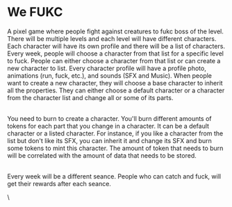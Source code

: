 # We FUKC

A pixel game where people fight against creatures to fukc boss of the level. There will be multiple levels and each level will have different characters. Each character will have its own profile and there will be a list of characters. Every week, people will choose a character from that list for a specific level to fuck. People can either choose a character from that list or can create a new character to list. Every character profile will have a profile photo, animations (run, fuck, etc.), and sounds (SFX and Music). When people want to create a new character, they will choose a base character to inherit all the properties. They can either choose a default character or a character from the character list and change all or some of its parts.

\
You need to burn to create a character. You'll burn different amounts of tokens for each part that you change in a character. It can be a default character or a listed character. For instance, if you like a character from the list but don't like its SFX, you can inherit it and change its SFX and burn some tokens to mint this character. The amount of token that needs to burn will be correlated with the amount of data that needs to be stored.

\
Every week will be a different seance. People who can catch and fuck, will get their rewards after each seance.

\


##
